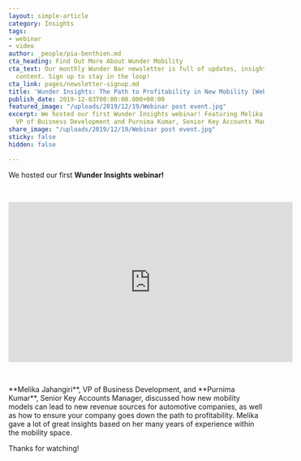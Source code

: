 ```yaml
---
layout: simple-article
category: Insights
tags:
- webinar
- video
author: _people/pia-benthien.md
cta_heading: Find Out More About Wunder Mobility
cta_text: Our monthly Wunder Bar newsletter is full of updates, insights and exciting
  content. Sign up to stay in the loop!
cta_link: pages/newsletter-signup.md
title: 'Wunder Insights: The Path to Profitability in New Mobility [Webinar]'
publish_date: 2019-12-03T00:00:00.000+00:00
featured_image: "/uploads/2019/12/19/Webinar post event.jpg"
excerpt: We hosted our first Wunder Insights webinar! Featuring Melika Jahangiri,
  VP of Buisness Development and Purnima Kumar, Senior Key Accounts Manager.
share_image: "/uploads/2019/12/19/Webinar post event.jpg"
sticky: false
hidden: false

---
```

We hosted our first **Wunder Insights webinar!** 
<p> </p>
<iframe width="560" height="315" src="https://www.youtube.com/embed/-3H5Im-xH5c" frameborder="0" allow="accelerometer; autoplay; encrypted-media; gyroscope; picture-in-picture" allowfullscreen></iframe>
<p> </p>
**Melika Jahangiri**, VP of Business Development, and **Purnima Kumar**, Senior Key Accounts Manager, discussed how new mobility models can lead to new revenue sources for automotive companies, as well as how to ensure your company goes down the path to profitability. Melika gave a lot of great insights  based on her many years of experience within the mobility space. 

Thanks for watching!